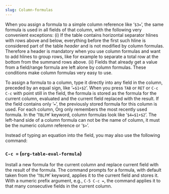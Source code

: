```yaml
---
slug: Column-formulas
---
```


When you assign a formula to a simple column reference like ‘`$3=`’, the same formula is used in all fields of that column, with the following very convenient exceptions: (i) If the table contains horizontal separator hlines with rows above and below, everything before the first such hline is considered part of the table *header* and is not modified by column formulas. Therefore a header is mandatory when you use column formulas and want to add hlines to group rows, like for example to separate a total row at the bottom from the summand rows above. (ii) Fields that already get a value from a field/range formula are left alone by column formulas. These conditions make column formulas very easy to use.

To assign a formula to a column, type it directly into any field in the column, preceded by an equal sign, like ‘`=$1+$2`’. When you press `TAB` or `RET` or `C-c C-c` with point still in the field, the formula is stored as the formula for the current column, evaluated and the current field replaced with the result. If the field contains only ‘`=`’, the previously stored formula for this column is used. For each column, Org only remembers the most recently used formula. In the ‘`TBLFM`’ keyword, column formulas look like ‘`$4=$1+$2`’. The left-hand side of a column formula can not be the name of column, it must be the numeric column reference or ‘`$>`’.

Instead of typing an equation into the field, you may also use the following command:

### `C-c =` (`org-table-eval-formula`)

Install a new formula for the current column and replace current field with the result of the formula. The command prompts for a formula, with default taken from the ‘`TBLFM`’ keyword, applies it to the current field and stores it. With a numeric prefix argument, e.g., `C-5 C-c =`, the command applies it to that many consecutive fields in the current column.
